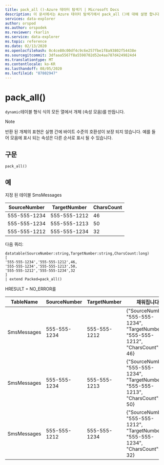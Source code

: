 ```yaml
---
title: pack_all ()-Azure 데이터 탐색기 | Microsoft Docs
description: 이 문서에서는 Azure 데이터 탐색기에서 pack_all ()에 대해 설명 합니다.
services: data-explorer
author: orspod
ms.author: orspodek
ms.reviewer: rkarlin
ms.service: data-explorer
ms.topic: reference
ms.date: 02/13/2020
ms.openlocfilehash: 0c4ce80c00df4c9c6e257fbe1f8a93802f54438e
ms.sourcegitcommit: 3dfaaa5567f8a5598702d52e4aa787d4249824d4
ms.translationtype: MT
ms.contentlocale: ko-KR
ms.lasthandoff: 08/05/2020
ms.locfileid: "87802947"
---
```

# <a name="pack_all"></a>pack_all()

`dynamic`테이블 형식 식의 모든 열에서 개체 (속성 모음)를 만듭니다.

> [!NOTE]
> 반환 된 개체의 표현은 실행 간에 바이트 수준의 호환성이 보장 되지 않습니다. 예를 들어 모음에 표시 되는 속성은 다른 순서로 표시 될 수 있습니다.

## <a name="syntax"></a>구문

`pack_all()`

## <a name="examples"></a>예

지정 된 테이블 SmsMessages 

|SourceNumber |TargetNumber| CharsCount
|---|---|---
|555-555-1234 |555-555-1212 | 46 
|555-555-1234 |555-555-1213 | 50 
|555-555-1212 |555-555-1234 | 32 

다음 쿼리:

<!-- csl: https://help.kusto.windows.net/Samples -->
```kusto
datatable(SourceNumber:string,TargetNumber:string,CharsCount:long)
[
'555-555-1234','555-555-1212',46,
'555-555-1234','555-555-1213',50,
'555-555-1212','555-555-1234',32
]
| extend Packed=pack_all()
```

HRESULT = NO_ERROR를

|TableName |SourceNumber |TargetNumber | 채워집니다
|---|---|---|---
|SmsMessages|555-555-1234 |555-555-1212 | {"SourceNumber": "555-555-1234", "TargetNumber": "555-555-1212", "CharsCount": 46}
|SmsMessages|555-555-1234 |555-555-1213 | {"SourceNumber": "555-555-1234", "TargetNumber": "555-555-1213", "CharsCount": 50}
|SmsMessages|555-555-1212 |555-555-1234 | {"SourceNumber": "555-555-1212", "TargetNumber": "555-555-1234", "CharsCount": 32}
